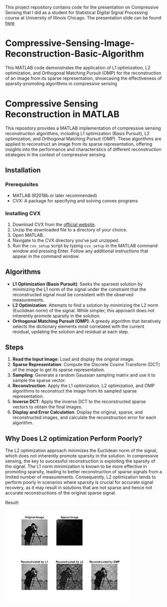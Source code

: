 This project repository contains code for the presentation on Compressive Sensing that I did as a student for Statistical Digital Signal Processing course at University of Illinois Chicago. The presentation slide can be found [here](https://asnsams.github.io/Academic-Projects.html)

# Compressive-Sensing-Image-Reconstruction-Basic-Algorithm
This MATLAB code demonstrates the application of L1 optimization, L2 optimization, and Orthogonal Matching Pursuit (OMP) for the reconstruction of an image from its sparse representation, showcasing the effectiveness of sparsity-promoting algorithms in compressive sensing

# Compressive Sensing Reconstruction in MATLAB

This repository provides a MATLAB implementation of compressive sensing reconstruction algorithms, including L1 optimization (Basis Pursuit), L2 optimization, and Orthogonal Matching Pursuit (OMP). These algorithms are applied to reconstruct an image from its sparse representation, offering insights into the performance and characteristics of different reconstruction strategies in the context of compressive sensing.

## Installation

### Prerequisites
- MATLAB (R2018b or later recommended)
- CVX: A package for specifying and solving convex programs

### Installing CVX
1. Download CVX from the [official website](http://cvxr.com/cvx/download/).
2. Unzip the downloaded file to a directory of your choice.
3. Open MATLAB.
4. Navigate to the CVX directory you've just unzipped.
5. Run the `cvx_setup` script by typing `cvx_setup` in the MATLAB command window and pressing Enter. Follow any additional instructions that appear in the command window.

## Algorithms

- **L1 Optimization (Basis Pursuit)**: Seeks the sparsest solution by minimizing the L1 norm of the signal under the constraint that the reconstructed signal must be consistent with the observed measurements.
- **L2 Optimization**: Attempts to find a solution by minimizing the L2 norm (Euclidean norm) of the signal. While simpler, this approach does not inherently promote sparsity in the solution.
- **Orthogonal Matching Pursuit (OMP)**: A greedy algorithm that iteratively selects the dictionary elements most correlated with the current residual, updating the solution and residual at each step.

## Steps

1. **Read the Input Image**: Load and display the original image.
2. **Sparse Representation**: Compute the Discrete Cosine Transform (DCT) of the image to get its sparse representation.
3. **Sampling**: Generate a random Gaussian sampling matrix and use it to sample the sparse vector.
4. **Reconstruction**: Apply the L1 optimization, L2 optimization, and OMP algorithms to reconstruct the image from its sampled sparse representation.
5. **Inverse DCT**: Apply the inverse DCT to the reconstructed sparse vectors to obtain the final images.
6. **Display and Error Calculation**: Display the original, sparse, and reconstructed images, and calculate the reconstruction error for each algorithm.

## Why Does L2 optimization Perform Poorly?

The L2 optimization approach minimizes the Euclidean norm of the signal, which does not inherently promote sparsity in the solution. In compressive sensing, the key to successful reconstruction is exploiting the sparsity of the signal. The L1 norm minimization is known to be more effective in promoting sparsity, leading to better reconstruction of sparse signals from a limited number of measurements. Consequently, L2 optimization tends to perform poorly in scenarios where sparsity is crucial for accurate signal recovery, as it may result in solutions that are not sparse and hence not accurate reconstructions of the original sparse signal.

Result:
<p float="left">
  <img src="Result.jpg" width="400" /> 
</p>


